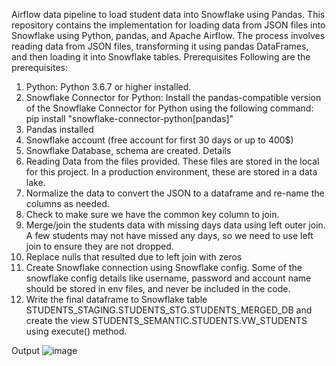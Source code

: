 Airflow data pipeline to load student data into Snowflake using Pandas.
This repository contains the implementation for loading data from JSON files into Snowflake using Python, pandas, and Apache Airflow. The process involves reading data from JSON files, transforming it using pandas DataFrames, and then loading it into Snowflake tables.
Prerequisites
Following are the prerequisites:
1. Python: Python 3.6.7 or higher installed.
2. Snowflake Connector for Python: Install the pandas-compatible version of the Snowflake Connector for Python using the following command:
pip install "snowflake-connector-python[pandas]"
3. Pandas installed
4. Snowflake account (free account for first 30 days or up to 400$)
5. Snowflake Database, schema are created.
Details
1. Reading Data from the files provided. These files are stored in the local for this project. In a production environment, these are stored in a data lake.
2. Normalize the data to convert the JSON to a dataframe and re-name the columns as needed.
3. Check to make sure we have the common key column to join.
4. Merge/join the students data with missing days data using left outer join. A few students may not have missed any days, so we need to use left join to ensure they are not dropped.
5. Replace nulls that resulted due to left join with zeros 
6. Create Snowflake connection using Snowflake config. Some of the snowflake config details like username, password and account name should be stored in env files, and never be included in the code.
7. Write the final dataframe to Snowflake table STUDENTS_STAGING.STUDENTS_STG.STUDENTS_MERGED_DB and create the view STUDENTS_SEMANTIC.STUDENTS.VW_STUDENTS using execute() method.

Output
![image](https://github.com/muppireddyharish/Student_Grades/assets/167728482/6004bedf-b1b6-4a27-92e7-0392360da487)

